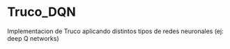 # Truco_DQN
Implementacion de Truco aplicando distintos tipos de redes neuronales (ej: deep Q networks)
